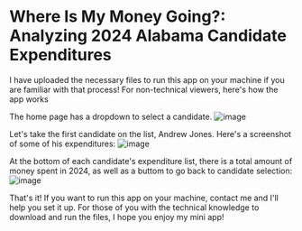 # Where Is My Money Going?: Analyzing 2024 Alabama Candidate Expenditures

I have uploaded the necessary files to run this app on your machine if you are familiar with that process! For non-technical viewers, here's how the app works

The home page has a dropdown to select a candidate.
![image](https://github.com/audreybayne14/al_candidate_exp_2024/assets/148846840/5a21114e-6209-4a66-ba12-902e2916ecc7)

Let's take the first candidate on the list, Andrew Jones. Here's a screenshot of some of his expenditures:
![image](https://github.com/audreybayne14/al_candidate_exp_2024/assets/148846840/e3b6b7b8-cf0f-4a43-a736-df51a59d74a5)

At the bottom of each candidate's expenditure list, there is a total amount of money spent in 2024, as well as a buttom to go back to candidate selection:
![image](https://github.com/audreybayne14/al_candidate_exp_2024/assets/148846840/eb3ad593-5edd-4e18-84b5-c93584e3bab8)

That's it! If you want to run this app on your machine, contact me and I'll help you set it up. For those of you with the technical knowledge to download and run the files, I hope you enjoy my mini app!
